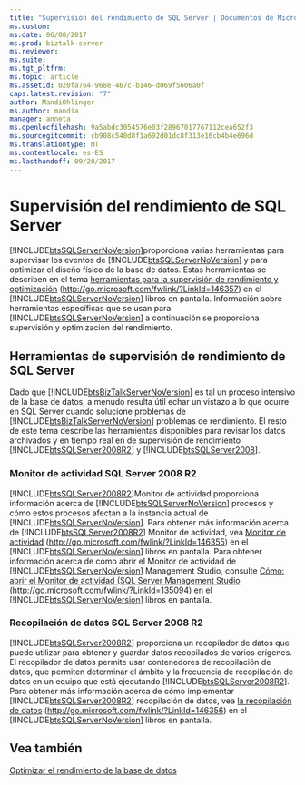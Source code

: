 ```yaml
---
title: "Supervisión del rendimiento de SQL Server | Documentos de Microsoft"
ms.custom: 
ms.date: 06/08/2017
ms.prod: biztalk-server
ms.reviewer: 
ms.suite: 
ms.tgt_pltfrm: 
ms.topic: article
ms.assetid: 020fa764-968e-467c-b146-d069f5606a0f
caps.latest.revision: "7"
author: MandiOhlinger
ms.author: mandia
manager: anneta
ms.openlocfilehash: 9a5abdc3054576e03f28967017767112cea652f3
ms.sourcegitcommit: cb908c540d8f1a692d01dc8f313e16cb4b4e696d
ms.translationtype: MT
ms.contentlocale: es-ES
ms.lasthandoff: 09/20/2017
---
```

# <a name="monitoring-sql-server-performance"></a>Supervisión del rendimiento de SQL Server
[!INCLUDE[btsSQLServerNoVersion](../includes/btssqlservernoversion-md.md)]proporciona varias herramientas para supervisar los eventos de [!INCLUDE[btsSQLServerNoVersion](../includes/btssqlservernoversion-md.md)] y para optimizar el diseño físico de la base de datos. Estas herramientas se describen en el tema [herramientas para la supervisión de rendimiento y optimización](http://go.microsoft.com/fwlink/?LinkId=146357) (http://go.microsoft.com/fwlink/?LinkId=146357) en el [!INCLUDE[btsSQLServerNoVersion](../includes/btssqlservernoversion-md.md)] libros en pantalla. Información sobre herramientas específicas que se usan para [!INCLUDE[btsSQLServerNoVersion](../includes/btssqlservernoversion-md.md)] a continuación se proporciona supervisión y optimización del rendimiento.  
  
## <a name="sql-server-performance-monitoring-tools"></a>Herramientas de supervisión de rendimiento de SQL Server  
 Dado que [!INCLUDE[btsBizTalkServerNoVersion](../includes/btsbiztalkservernoversion-md.md)] es tal un proceso intensivo de la base de datos, a menudo resulta útil echar un vistazo a lo que ocurre en SQL Server cuando solucione problemas de [!INCLUDE[btsBizTalkServerNoVersion](../includes/btsbiztalkservernoversion-md.md)] problemas de rendimiento. El resto de este tema describe las herramientas disponibles para revisar los datos archivados y en tiempo real en de supervisión de rendimiento [!INCLUDE[btsSQLServer2008R2](../includes/btssqlserver2008r2-md.md)] y [!INCLUDE[btsSQLServer2008](../includes/btssqlserver2008-md.md)].  
  
### <a name="sql-server-2008-r2-activity-monitor"></a>Monitor de actividad SQL Server 2008 R2  
 [!INCLUDE[btsSQLServer2008R2](../includes/btssqlserver2008r2-md.md)]Monitor de actividad proporciona información acerca de [!INCLUDE[btsSQLServerNoVersion](../includes/btssqlservernoversion-md.md)] procesos y cómo estos procesos afectan a la instancia actual de [!INCLUDE[btsSQLServerNoVersion](../includes/btssqlservernoversion-md.md)]. Para obtener más información acerca de [!INCLUDE[btsSQLServer2008R2](../includes/btssqlserver2008r2-md.md)] Monitor de actividad, vea [Monitor de actividad](http://go.microsoft.com/fwlink/?LinkId=146355) (http://go.microsoft.com/fwlink/?LinkId=146355) en el [!INCLUDE[btsSQLServerNoVersion](../includes/btssqlservernoversion-md.md)] libros en pantalla. Para obtener información acerca de cómo abrir el Monitor de actividad de [!INCLUDE[btsSQLServerNoVersion](../includes/btssqlservernoversion-md.md)] Management Studio, consulte [Cómo: abrir el Monitor de actividad (SQL Server Management Studio](http://go.microsoft.com/fwlink/?LinkId=135094) (http://go.microsoft.com/fwlink/?LinkId=135094) en el [!INCLUDE[btsSQLServerNoVersion](../includes/btssqlservernoversion-md.md)] libros en pantalla.  
  
### <a name="sql-server-2008-r2-data-collection"></a>Recopilación de datos SQL Server 2008 R2  
 [!INCLUDE[btsSQLServer2008R2](../includes/btssqlserver2008r2-md.md)] proporciona un recopilador de datos que puede utilizar para obtener y guardar datos recopilados de varios orígenes. El recopilador de datos permite usar contenedores de recopilación de datos, que permiten determinar el ámbito y la frecuencia de recopilación de datos en un equipo que está ejecutando [!INCLUDE[btsSQLServer2008R2](../includes/btssqlserver2008r2-md.md)]. Para obtener más información acerca de cómo implementar [!INCLUDE[btsSQLServer2008R2](../includes/btssqlserver2008r2-md.md)] recopilación de datos, vea [la recopilación de datos](http://go.microsoft.com/fwlink/?LinkId=146356) (http://go.microsoft.com/fwlink/?LinkId=146356) en el [!INCLUDE[btsSQLServerNoVersion](../includes/btssqlservernoversion-md.md)] libros en pantalla.  
  
## <a name="see-also"></a>Vea también  
 [Optimizar el rendimiento de la base de datos](../technical-guides/optimizing-database-performance.md)